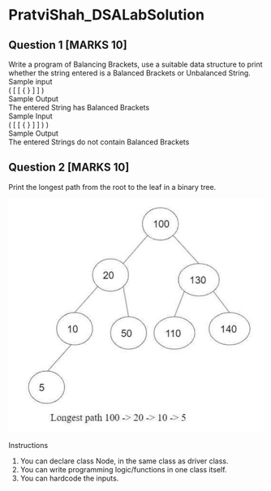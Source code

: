 # PratviShah_DSALabSolution


## Question 1 [MARKS 10]
Write a program of Balancing Brackets, use a suitable data structure to print whether the string entered is a Balanced Brackets or Unbalanced String.\
Sample input\
( [ [ { } ] ] )\
Sample Output\
The entered String has Balanced Brackets\
Sample Input\
( [ [ { } ] ] ) )\
Sample Output\
The entered Strings do not contain Balanced Brackets

## Question 2 [MARKS 10]
Print the longest path from the root to the leaf in a binary tree.

![question2](./images/question2.jpg)

Instructions
1) You can declare class Node, in the same class as driver class.
2) You can write programming logic/functions in one class itself.
3) You can hardcode the inputs.
